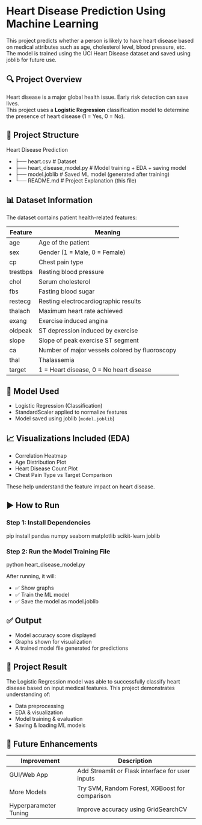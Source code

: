 # Heart Disease Prediction Using Machine Learning

This project predicts whether a person is likely to have heart disease based on medical attributes such as age, cholesterol level, blood pressure, etc. The model is trained using the UCI Heart Disease dataset and saved using joblib for future use.


## 🔍 Project Overview

Heart disease is a major global health issue. Early risk detection can save lives.  
This project uses a **Logistic Regression** classification model to determine the presence of heart disease (1 = Yes, 0 = No).


## 📂 Project Structure

Heart Disease Prediction 
- ├── heart.csv                      # Dataset
- ├── heart_disease_model.py         # Model training + EDA + saving model
- ├── model.joblib                   # Saved ML model (generated after training)
- └── README.md                      # Project Explanation (this file)


## 📊 Dataset Information

The dataset contains patient health-related features:

| Feature      | Meaning                                              |
|--------------|------------------------------------------------------|
| age          | Age of the patient                                   |
| sex          | Gender (1 = Male, 0 = Female)                        |
| cp           | Chest pain type                                      |
| trestbps     | Resting blood pressure                               |
| chol         | Serum cholesterol                                    |
| fbs          | Fasting blood sugar                                  |
| restecg      | Resting electrocardiographic results                 |
| thalach      | Maximum heart rate achieved                          |
| exang        | Exercise induced angina                              |
| oldpeak      | ST depression induced by exercise                    |
| slope        | Slope of peak exercise ST segment                    |
| ca           | Number of major vessels colored by fluoroscopy       |
| thal         | Thalassemia                                          |
| target       | 1 = Heart disease, 0 = No heart disease              |


## 🧠 Model Used

- Logistic Regression (Classification)
- StandardScaler applied to normalize features
- Model saved using joblib (`model.joblib`)


## 📈 Visualizations Included (EDA)

- Correlation Heatmap
- Age Distribution Plot
- Heart Disease Count Plot
- Chest Pain Type vs Target Comparison

These help understand the feature impact on heart disease.


## ▶️ How to Run

### Step 1: Install Dependencies
pip install pandas numpy seaborn matplotlib scikit-learn joblib

### Step 2: Run the Model Training File
python heart_disease_model.py

After running, it will:

- ✅ Show graphs
- ✅ Train the ML model
- ✅ Save the model as model.joblib


## ✅ Output

- Model accuracy score displayed
- Graphs shown for visualization
- A trained model file generated for predictions


## 🎯 Project Result

The Logistic Regression model was able to successfully classify heart disease based on input medical features. This project demonstrates understanding of:

- Data preprocessing
- EDA & visualization
- Model training & evaluation
- Saving & loading ML models


## 📝 Future Enhancements

| Improvement           | Description                                      |
| --------------------- | ------------------------------------------------ |
| GUI/Web App           | Add Streamlit or Flask interface for user inputs |
| More Models           | Try SVM, Random Forest, XGBoost for comparison   |
| Hyperparameter Tuning | Improve accuracy using GridSearchCV              |

